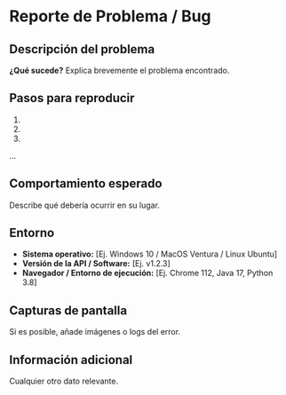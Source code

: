 #  Reporte de Problema / Bug

##  Descripción del problema
**¿Qué sucede?** Explica brevemente el problema encontrado.

##  Pasos para reproducir
1. 
2. 
3. 
...

##  Comportamiento esperado
Describe qué debería ocurrir en su lugar.

##  Entorno
- **Sistema operativo:** [Ej. Windows 10 / MacOS Ventura / Linux Ubuntu]
- **Versión de la API / Software:** [Ej. v1.2.3]
- **Navegador / Entorno de ejecución:** [Ej. Chrome 112, Java 17, Python 3.8]

##  Capturas de pantalla
Si es posible, añade imágenes o logs del error.

##  Información adicional
Cualquier otro dato relevante.
